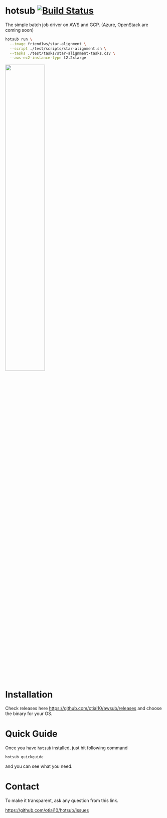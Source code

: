 # hotsub [![Build Status](https://travis-ci.org/otiai10/hotsub.svg?branch=master)](https://travis-ci.org/otiai10/hotsub)

The simple batch job driver on AWS and GCP. (Azure, OpenStack are coming soon)

```sh
hotsub run \
  --image friend1ws/star-alignment \
  --script ./test/scripts/star-alignment.sh \
  --tasks ./test/tasks/star-alignment-tasks.csv \
  --aws-ec2-instance-type t2.2xlarge
```

<img src="https://user-images.githubusercontent.com/931554/42975469-414f4878-8bf7-11e8-80fb-ad35d311fb6c.png" width="50%" />

# Installation

Check releases here https://github.com/otiai10/awsub/releases and choose the binary for your OS.

# Quick Guide

Once you have `hotsub` installed, just hit following command

```
hotsub quickguide
```

and you can see what you need.

# Contact

To make it transparent, ask any question from this link.

https://github.com/otiai10/hotsub/issues
